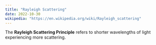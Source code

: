 ```yaml
---
title: "Rayleigh Scattering"
date: 2022-10-30
wikipedia: "https://en.wikipedia.org/wiki/Rayleigh_scattering"
---
```


The **Rayleigh Scattering Principle** refers to shorter wavelengths of light experiencing more scattering.